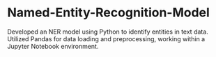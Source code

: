 # Named-Entity-Recognition-Model
 Developed an NER model using Python to identify entities in text data. Utilized Pandas for data loading and preprocessing, working within a Jupyter Notebook environment.
